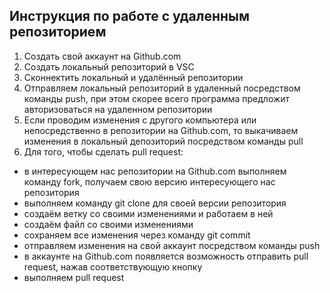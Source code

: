 ## Инструкция по работе с удаленным репозиторием
1. Создать свой аккаунт на Github.com
2. Создать локальный репозиторий в VSC
3. Сконнектить локальный и удалённый репозитории
4. Отправляем локальный репозиторий в удаленный посредством команды push, при этом скорее всего программа предложит авторизоваться на удаленном репозитории
5. Если проводим изменения с другого компьютера или непосредственно в репозитории на Github.com, то выкачиваем изменения в локальный депозиторий посредством команды pull
6. Для того, чтобы сделать pull request:
* в интересующем нас репозитории на Github.com выполняем команду fork, получаем свою версию интересующего нас репозитория
* выполняем команду git clone для своей версии репозитория
* создаём ветку со своими изменениями и работаем в ней
* создаём файл со своими изменениями
* сохраняем все изменения через команду git commit
* отправляем изменения на свой аккаунт посредством команды push
* в аккаунте на Github.com появляется возможность отправить pull request,  нажав соответствующую кнопку
* выполняем pull request